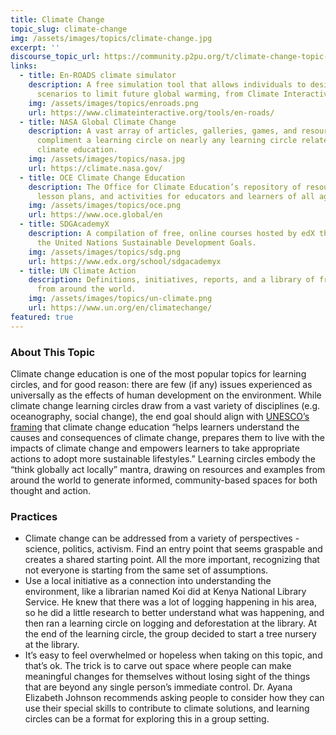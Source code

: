 ```yaml
---
title: Climate Change
topic_slug: climate-change
img: /assets/images/topics/climate-change.jpg
excerpt: ''
discourse_topic_url: https://community.p2pu.org/t/climate-change-topic-guide/5761
links:
  - title: En-ROADS climate simulator
    description: A free simulation tool that allows individuals to design their own
      scenarios to limit future global warming, from Climate Interactive.
    img: /assets/images/topics/enroads.png
    url: https://www.climateinteractive.org/tools/en-roads/
  - title: NASA Global Climate Change
    description: A vast array of articles, galleries, games, and resources that can
      compliment a learning circle on nearly any learning circle related to
      climate education.
    img: /assets/images/topics/nasa.jpg
    url: https://climate.nasa.gov/
  - title: OCE Climate Change Education
    description: The Office for Climate Education’s repository of resources, games,
      lesson plans, and activities for educators and learners of all ages.
    img: /assets/images/topics/oce.png
    url: https://www.oce.global/en
  - title: SDGAcademyX
    description: A compilation of free, online courses hosted by edX that relate to
      the United Nations Sustainable Development Goals.
    img: /assets/images/topics/sdg.png
    url: https://www.edx.org/school/sdgacademyx
  - title: UN Climate Action
    description: Definitions, initiatives, reports, and a library of free resources
      from around the world.
    img: /assets/images/topics/un-climate.png
    url: https://www.un.org/en/climatechange/
featured: true
---
```


### About This Topic
Climate change education is one of the most popular topics for learning circles, and for good reason: there are few (if any) issues experienced as universally as the effects of human development on the environment. While climate change learning circles draw from a vast variety of disciplines (e.g. oceanography, social change), the end goal should align with [UNESCO’s framing](https://unesdoc.unesco.org/ark:/48223/pf0000233083) that climate change education “helps learners understand the causes and consequences of climate change, prepares them to live with the impacts of climate change and empowers learners to take appropriate actions to adopt more sustainable lifestyles.” Learning circles embody the “think globally act locally” mantra, drawing on resources and examples from around the world to generate informed, community-based spaces for both thought and action.  

### Practices
- Climate change can be addressed from a variety of perspectives - science, politics, activism. Find an entry point that seems graspable and creates a shared starting point. All the more important, recognizing that not everyone is starting from the same set of assumptions.
- Use a local initiative as a connection into understanding the environment, like a librarian named Koi did at Kenya National Library Service. He knew that there was a lot of logging happening in his area, so he did a little research to better understand what was happening, and then ran a learning circle on logging and deforestation at the library. At the end of the learning circle, the group decided to start a tree nursery at the library. 
- It’s easy to feel overwhelmed or hopeless when taking on this topic, and that’s ok. The trick is to carve out space where people can make meaningful changes for themselves without losing sight of the things that are beyond any single person’s immediate control. Dr. Ayana Elizabeth Johnson recommends asking people to consider how they can use their special skills to contribute to climate solutions, and learning circles can be a format for exploring this in a group setting.
